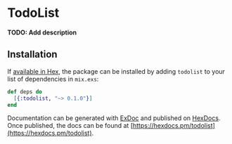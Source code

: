 # TodoList

**TODO: Add description**

## Installation

If [available in Hex](https://hex.pm/docs/publish), the package can be installed
by adding `todolist` to your list of dependencies in `mix.exs`:

```elixir
def deps do
  [{:todolist, "~> 0.1.0"}]
end
```

Documentation can be generated with [ExDoc](https://github.com/elixir-lang/ex_doc)
and published on [HexDocs](https://hexdocs.pm). Once published, the docs can
be found at [https://hexdocs.pm/todolist](https://hexdocs.pm/todolist).

